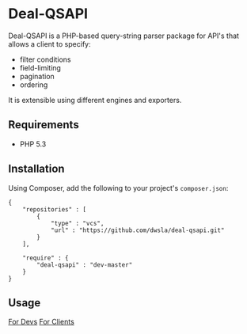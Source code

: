 Deal-QSAPI
==========

Deal-QSAPI is a PHP-based query-string parser package for API's that allows a client to specify:

* filter conditions
* field-limiting
* pagination
* ordering

It is extensible using different engines and exporters.

Requirements
------------

* PHP 5.3

Installation
------------

Using Composer, add the following to your project's `composer.json`:

```
{
    "repositories" : [
        {
            "type" : "vcs",
            "url" : "https://github.com/dwsla/deal-qsapi.git"
        }
    ],

    "require" : {
        "deal-qsapi" : "dev-master"
    }
}
```

Usage
-----
[For Devs](https://github.com/dwsla/deal-qsapi/wiki/Dev-usage)
[For Clients](https://github.com/dwsla/deal-qsapi/wiki/Client-usage)
